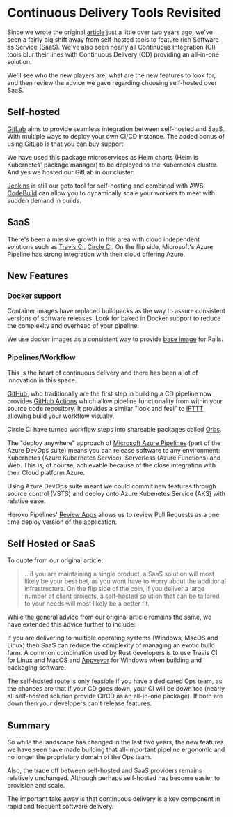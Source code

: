 # Continuous Delivery Tools Revisited

Since we wrote the original [article](https://www.madetech.com/blog/continuous-delivery-tools) just a little over two years ago, we've seen a fairly big shift away from self-hosted tools to feature rich Software as Service (SaaS). We've also seen nearly all Continuous Integration (CI) tools blur their lines with Continuous Delivery (CD) providing an all-in-one solution.

We'll see who the new players are, what are the new features to look for, and then review the advice we gave regarding choosing self-hosted over SaaS.

## Self-hosted

[GitLab](https://about.gitlab.com/pricing/#self-managed) aims to provide seamless integration between self-hosted and SaaS. With multiple ways to deploy your own CI/CD instance. The added bonus of using GitLab is that you can buy support.

We have used this package microservices as Helm charts (Helm is Kubernetes' package manager) to be deployed to the Kubernetes cluster. And yes we hosted our GitLab in our cluster.

[Jenkins](https://jenkins.io/) is still our goto tool for self-hosting and combined with AWS [CodeBuild](https://aws.amazon.com/codebuild/) can allow you to dynamically scale your workers to meet with sudden demand in builds.

## SaaS

There's been a massive growth in this area with cloud independent solutions such as [Travis CI](https://travis-ci.org/), [Circle CI](https://circleci.com/). On the flip side, Microsoft's Azure Pipeline has strong integration with their cloud offering Azure.

## New Features

### Docker support

Container images have replaced buildpacks as the way to assure consistent versions of software releases. Look for baked in Docker support to reduce the complexity and overhead of your pipeline.

We use docker images as a consistent way to provide [base image](https://hub.docker.com/r/madetech/docker-rails-deps/) for Rails.

### Pipelines/Workflow

This is the heart of continuous delivery and there has been a lot of innovation in this space.

[GitHub](https://github.com/), who traditionally are the first step in building a CD pipeline now provides [GitHub Actions](https://developer.github.com/actions/) which allow pipeline functionality from within your source code repository. It provides a similar "look and feel" to [IFTTT](https://ifttt.com/) allowing build your workflow visually.

Circle CI have turned workflow steps into shareable packages called [Orbs](https://circleci.com/docs/2.0/orb-intro/).

The "deploy anywhere" approach of [Microsoft Azure Pipelines](https://azure.microsoft.com/en-us/services/devops/pipelines/) (part of the Azure DevOps suite) means you can release software to any environment: Kubernetes (Azure Kubernetes Service),  Serverless (Azure Functions) and Web. This is, of course, achievable because of the close integration with their Cloud platform Azure.

Using Azure DevOps suite meant we could commit new features through source control (VSTS) and deploy onto Azure Kubenetes Service (AKS) with relative ease.

Heroku Pipelines' [Review Apps](https://devcenter.heroku.com/articles/github-integration-review-apps) allows us to review Pull Requests as a one time deploy version of the application.

## Self Hosted or SaaS

To quote from our original article:

> ...if you are maintaining a single product, a SaaS solution will most likely be your best bet, as you wont have to worry about the additional infrastructure. On the flip side of the coin, if you deliver a large number of client projects, a self-hosted solution that can be tailored to your needs will most likely be a better fit.

While the general advice from our original article remains the same, we have extended this advice further to include:

If you are delivering to multiple operating systems (Windows, MacOS and Linux) then SaaS can reduce the complexity of managing an exotic build farm. A common combination used by Rust developers is to use Travis CI for Linux and MacOS and [Appveyor](https://www.appveyor.com/) for Windows when building and packaging software.

The self-hosted route is only feasible if you have a dedicated Ops team, as the chances are that if your CD goes down, your CI will be down too (nearly all self-hosted solution provide CI/CD as an all-in-one package). If both are down then your developers can't release features.

## Summary

So while the landscape has changed in the last two years, the new features we have seen have made building that all-important pipeline ergonomic and no longer the proprietary domain of the Ops team.

Also, the trade off between self-hosted and SaaS providers remains relatively unchanged. Although perhaps self-hosted has become easier to provision and scale.

The important take away is that continuous delivery is a key component in rapid and frequent software delivery.